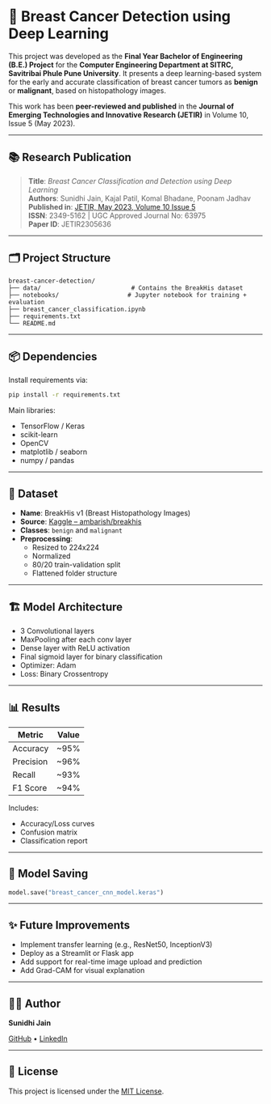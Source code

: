 # 🧠 Breast Cancer Detection using Deep Learning

This project was developed as the **Final Year Bachelor of Engineering (B.E.) Project** for the **Computer Engineering Department at SITRC, Savitribai Phule Pune University**. It presents a deep learning-based system for the early and accurate classification of breast cancer tumors as **benign** or **malignant**, based on histopathology images.

This work has been **peer-reviewed and published** in the **Journal of Emerging Technologies and Innovative Research (JETIR)** in Volume 10, Issue 5 (May 2023).

---

## 📚 Research Publication

> **Title**: *Breast Cancer Classification and Detection using Deep Learning*  
> **Authors**: Sunidhi Jain, Kajal Patil, Komal Bhadane, Poonam Jadhav  
> **Published in**: [JETIR, May 2023, Volume 10 Issue 5](https://www.jetir.org/view?paper=JETIR2305636)  
> **ISSN**: 2349-5162 | UGC Approved Journal No: 63975  
> **Paper ID**: JETIR2305636

---

## 🗂️ Project Structure

```
breast-cancer-detection/
├── data/                         # Contains the BreakHis dataset
├── notebooks/                   # Jupyter notebook for training + evaluation
├── breast_cancer_classification.ipynb
├── requirements.txt
└── README.md
```

---

## 📦 Dependencies

Install requirements via:

```bash
pip install -r requirements.txt
```

Main libraries:
- TensorFlow / Keras
- scikit-learn
- OpenCV
- matplotlib / seaborn
- numpy / pandas

---

## 🧪 Dataset

- **Name**: BreakHis v1 (Breast Histopathology Images)
- **Source**: [Kaggle – ambarish/breakhis](https://www.kaggle.com/datasets/ambarish/breakhis)
- **Classes**: `benign` and `malignant`
- **Preprocessing**:
  - Resized to 224x224
  - Normalized
  - 80/20 train-validation split
  - Flattened folder structure

---

## 🏗️ Model Architecture

- 3 Convolutional layers
- MaxPooling after each conv layer
- Dense layer with ReLU activation
- Final sigmoid layer for binary classification
- Optimizer: Adam
- Loss: Binary Crossentropy

---

## 📊 Results

| Metric         | Value     |
|----------------|-----------|
| Accuracy       | ~95%      |
| Precision      | ~96%      |
| Recall         | ~93%      |
| F1 Score       | ~94%      |

Includes:
- Accuracy/Loss curves
- Confusion matrix
- Classification report

---

## 💾 Model Saving

```python
model.save("breast_cancer_cnn_model.keras")
```

---

## ✨ Future Improvements

- Implement transfer learning (e.g., ResNet50, InceptionV3)
- Deploy as a Streamlit or Flask app
- Add support for real-time image upload and prediction
- Add Grad-CAM for visual explanation

---

## 👩‍💻 Author

**Sunidhi Jain**  
 
[GitHub](https://github.com/sunidhijain13) • [LinkedIn](https://linkedin.com/in/sunidhijain13)

---

## 📜 License

This project is licensed under the [MIT License](LICENSE).
